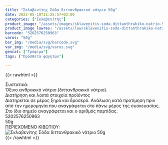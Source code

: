 ```yaml
---
title: "Σκλαβενίτης Σόδα διττανθρακικό νάτριο 50g"
date: 2022-05-18T11:25:57+03:00
categories: ["Σκλαβενίτης"]
product_image: "/assets/images/sklavenitis-soda-dittanthrakiko-natrio-50g.jpg"
product_image_lowres: "/assets/low/sklavenitis-soda-dittanthrakiko-natrio-50g.jpg"
barcode: "5202576250963"
varos: "50g"
bar_img: "/media/svg/barcode.svg"
var_img: "/media/svg/varos.svg"
gencat: ["Τρόφιμα"]
tags: ["Πρόσθετα φαγητών"]

---
```

{{< rawhtml >}}

<div class="sload612"><div class="product"><div id="sistatika">Συστατικά:</div><div class="alltext">Όξινο ανθρακικό νάτριο (διττανθρακικό νάτριο).</div><div id="loipa">Διατήρηση και λοιπά στοιχεία προϊόντος</div><div class="alltext">Διατηρείται σε μέρος ξηρό και δροσερό. Aνάλωση κατά προτίμηση πριν από την ημερομηνία που αναγράφεται στο πάνω μέρος της συσκευασίας. Στο ίδιο σημείο αναγράφεται και ο αριθμός παρτίδας.</div><div id="barcode"><div id="barimage1"></div><span id="bartext">5202576250963</span></div><div id="varos"><div id="varosimage1"></div><span id="varostext">50g</span></div><div id="kivotio">ΠΕΡΙΕΧΟΜΕΝΟ ΚΙΒΩΤΙΟΥ: </table></div><div class="keno"></div><div class="pimg"><img alt="Σκλαβενίτης Σόδα διττανθρακικό νάτριο 50g" title="Σκλαβενίτης Σόδα διττανθρακικό νάτριο 50g" src="/assets/images/sklavenitis-soda-dittanthrakiko-natrio-50g.jpg"></div></div></div>
{{< /rawhtml >}}


